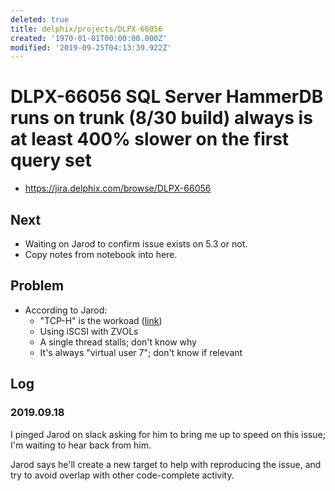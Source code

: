 ```yaml
---
deleted: true
title: delphix/projects/DLPX-66056
created: '1970-01-01T00:00:00.000Z'
modified: '2019-09-25T04:13:39.922Z'
---
```


# DLPX-66056 SQL Server HammerDB runs on trunk (8/30 build) always is at least 400% slower on the first query set

* https://jira.delphix.com/browse/DLPX-66056

## Next

* Waiting on Jarod to confirm issue exists on 5.3 or not.
* Copy notes from notebook into here.

## Problem

* According to Jarod:
  * "TCP-H" is the workoad ([link](http://www.tpc.org/tpch/default.asp))
  * Using iSCSI with ZVOLs
  * A single thread stalls; don't know why
  * It's always "virtual user 7"; don't know if relevant

## Log

### 2019.09.18

I pinged Jarod on slack asking for him to bring me up to speed on this
issue; I'm waiting to hear back from him.

Jarod says he'll create a new target to help with reproducing the issue,
and try to avoid overlap with other code-complete activity.
